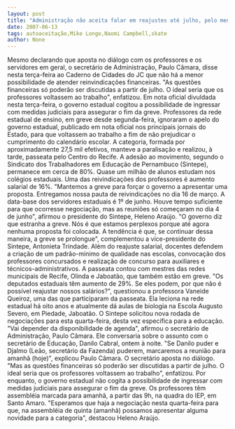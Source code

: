 ```yaml
---
layout: post
title: "Administração não aceita falar em reajustes até julho, pelo menos"
date: 2007-06-13
tags: autoaceitação,Mike Longo,Naomi Campbell,skate
author: None
---
```


Mesmo declarando que aposta no di&aacute;logo com os professores e os servidores em geral, o secret&aacute;rio de Administra&ccedil;&atilde;o, Paulo C&acirc;mara, disse nesta ter&ccedil;a-feira ao Caderno de Cidades do JC que n&atilde;o h&aacute; a menor possibilidade de atender reinvindica&ccedil;&otilde;es financeiras. 
&quot;As quest&otilde;es financeiras s&oacute; poder&atilde;o ser discutidas a partir de julho. O ideal seria que os professores voltassem ao trabalho&quot;, enfatizou. Em nota oficial divuldada nesta ter&ccedil;a-feira, o governo estadual cogitou a possibilidade de ingressar com medidas judiciais para assegurar o fim da greve. 
Professores da rede estadual de ensino, em greve desde segunda-feira, ignoraram o apelo do governo estadual, publicado em nota oficial nos principais jornais do Estado, para que voltassem ao trabalho a fim de n&atilde;o prejudicar o cumprimento do calend&aacute;rio escolar. A categoria, formada por aproximadamente 27,5 mil efetivos, manteve a paralisa&ccedil;&atilde;o e realizou, &agrave; tarde, passeata pelo Centro do Recife. A ades&atilde;o ao movimento, segundo o Sindicato dos Trabalhadores em Educa&ccedil;&atilde;o de Pernambuco (Sintepe), permanece em cerca de 80%. Quase um milh&atilde;o de alunos estudam nos col&eacute;gios estaduais. 
Uma das reivindica&ccedil;&otilde;es dos professores &eacute; aumento salarial de 16%. &quot;Mantemos a greve para for&ccedil;ar o governo a apresentar uma proposta. Entregamos nossa pauta de reivindica&ccedil;&otilde;es no dia 16 de mar&ccedil;o. A data-base dos servidores estaduais &eacute; 1&ordm; de junho. Houve tempo suficiente para que ocorresse negocia&ccedil;&atilde;o, mas as reuni&otilde;es s&oacute; come&ccedil;aram no dia 4 de junho&quot;, afirmou o presidente do Sintepe, Heleno Ara&uacute;jo. 
&quot;O governo diz que estranha a greve. N&oacute;s &eacute; que estamos perplexos porque at&eacute; agora nenhuma proposta foi colocada. A tend&ecirc;ncia &eacute; que, se continuar dessa maneira, a greve se prolongue&quot;, complementou a vice-presidente do Sintepe, Antonieta Trindade. Al&eacute;m do reajuste salarial, docentes defendem a cria&ccedil;&atilde;o de um padr&atilde;o-m&iacute;nimo de qualidade nas escolas, convoca&ccedil;&atilde;o dos professores concursados e realiza&ccedil;&atilde;o de concurso para auxiliares e t&eacute;cnicos-administrativos. 
A passeata contou com mestres das redes municipais de Recife, Olinda e Jaboat&atilde;o, que tamb&eacute;m est&atilde;o em greve. &quot;Os deputados estaduais t&ecirc;m aumento de 29%. Se eles podem, por que n&atilde;o &eacute; poss&iacute;vel reajustar nossos sal&aacute;rios?&quot;, questionou a professora Vaneide Queiroz, uma das que participaram da passeata. Ela leciona na rede estadual h&aacute; oito anos e atualmente d&aacute; aulas de biologia na Escola Augusto Severo, em Piedade, Jaboat&atilde;o. 
O Sintepe solicitou nova rodada de negocia&ccedil;&otilde;es para esta quarta-feira, desta vez espec&iacute;fica para a educa&ccedil;&atilde;o. &quot;Vai depender da disponibilidade de agenda&quot;, afirmou o secret&aacute;rio de Administra&ccedil;&atilde;o, Paulo C&acirc;mara. Ele conversaria sobre o assunto com o secret&aacute;rio de Educa&ccedil;&atilde;o, Danilo Cabral, ontem &agrave; noite. &quot;Se Danilo puder e Djalmo (Le&atilde;o, secret&aacute;rio da Fazenda) puderem, marcaremos a reuni&atilde;o para amanh&atilde; (hoje)&quot;, explicou Paulo C&acirc;mara. 
O secret&aacute;rio aposta no di&aacute;logo. &quot;Mas as quest&otilde;es financeiras s&oacute; poder&atilde;o ser discutidas a partir de julho. O ideal seria que os professores voltassem ao trabalho&quot;, enfatizou. Por enquanto, o governo estadual n&atilde;o cogita a possibilidade de ingressar com medidas judiciais para assegurar o fim da greve. 
Os professores t&ecirc;m assembl&eacute;ia marcada para amanh&atilde;, a partir das 9h, na quadra do IEP, em Santo Amaro. &quot;Esperamos que haja a negocia&ccedil;&atilde;o nesta quarta-feira para que, na assembl&eacute;ia de quinta (amanh&atilde;) possamos apresentar alguma novidade para a categoria&quot;, destacou Heleno Ara&uacute;jo. 
 